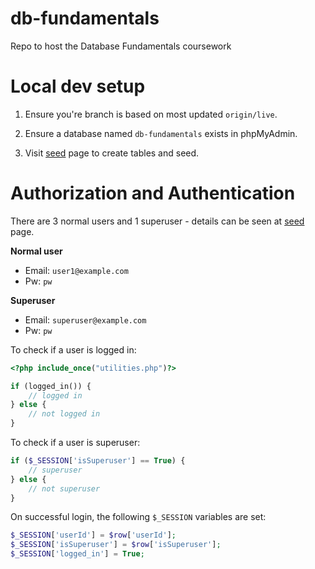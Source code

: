 # db-fundamentals
Repo to host the Database Fundamentals coursework

# Local dev setup

1. Ensure you're branch is based on most updated `origin/live`.

2. Ensure a database named `db-fundamentals` exists in phpMyAdmin.

3. Visit [seed](https://localhost/db-fundamentals/create_tables.php) page to create tables and seed.

# Authorization and Authentication

There are 3 normal users and 1 superuser - details can be seen at [seed](https://localhost/db-fundamentals/create_tables.php) page.

**Normal user**

- Email: `user1@example.com`
- Pw: `pw`

**Superuser**

- Email: `superuser@example.com`
- Pw: `pw`

To check if a user is logged in:

```php
<?php include_once("utilities.php")?>

if (logged_in()) {
    // logged in         
} else {
    // not logged in
}
```

To check if a user is superuser:

```php
if ($_SESSION['isSuperuser'] == True) {
    // superuser   
} else {
    // not superuser
}
```

On successful login, the following `$_SESSION` variables are set:

```php
$_SESSION['userId'] = $row['userId'];
$_SESSION['isSuperuser'] = $row['isSuperuser'];
$_SESSION['logged_in'] = True;
```
